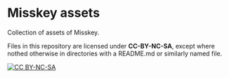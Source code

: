 # Misskey assets
Collection of assets of Misskey.

Files in this repository are licensed under **CC-BY-NC-SA**, except where nothed otherwise in directories with a README.md or similarly named file.

<a rel="license" href="http://creativecommons.org/licenses/by-nc-sa/4.0/"><img alt="CC BY-NC-SA" src="https://i.creativecommons.org/l/by-nc-sa/4.0/88x31.png" /></a>
